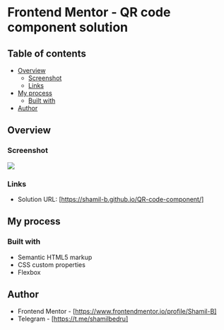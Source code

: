 # Frontend Mentor - QR code component solution

## Table of contents

- [Overview](#overview)
  - [Screenshot](#screenshot)
  - [Links](#links)
- [My process](#my-process)
  - [Built with](#built-with)
- [Author](#author)


## Overview

### Screenshot

![](./Screenshot.png)

### Links

- Solution URL: [https://shamil-b.github.io/QR-code-component/]

## My process

### Built with

- Semantic HTML5 markup
- CSS custom properties
- Flexbox


## Author

- Frontend Mentor - [https://www.frontendmentor.io/profile/Shamil-B]
- Telegram - [https://t.me/shamilbedru]
